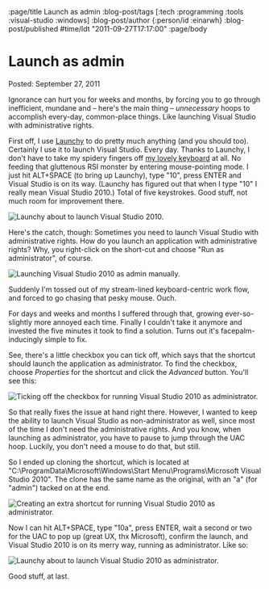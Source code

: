 :page/title Launch as admin
:blog-post/tags [:tech :programming :tools :visual-studio :windows]
:blog-post/author {:person/id :einarwh}
:blog-post/published #time/ldt "2011-09-27T17:17:00"
:page/body

# Launch as admin

Posted: September 27, 2011

Ignorance can hurt you for weeks and months, by forcing you to go through inefficient, mundane and – here's the main thing – _unnecessary_ hoops to accomplish every-day, common-place things. Like launching Visual Studio with administrative rights.

First off, I use [Launchy](http://www.launchy.net/) to do pretty much anything (and you should too). Certainly I use it to launch Visual Studio. Every day. Thanks to Launchy, I don't have to take my spidery fingers off [my lovely keyboard](http://www.daskeyboard.com/) at all. No feeding that gluttenous RSI monster by entering mouse-pointing mode. I just hit ALT+SPACE (to bring up Launchy), type "10", press ENTER and Visual Studio is on its way. (Launchy has figured out that when I type "10" I really mean Visual Studio 2010.) Total of five keystrokes. Good stuff, not much room for improvement there.

![Launchy about to launch Visual Studio 2010.](/images/launchy-10.png)

Here's the catch, though: Sometimes you need to launch Visual Studio with administrative rights. How do you launch an application with administrative rights? Why, you right-click on the short-cut and choose "Run as administrator", of course.

![Launching Visual Studio 2010 as admin manually.](/images/launch-as-admin-manual.png)

Suddenly I'm tossed out of my stream-lined keyboard-centric work flow, and forced to go chasing that pesky mouse. Ouch.

For days and weeks and months I suffered through that, growing ever-so-slightly more annoyed each time. Finally I couldn't take it anymore and invested the five minutes it took to find a solution. Turns out it's facepalm-inducingly simple to fix.

See, there's a little checkbox you can tick off, which says that the shortcut should launch the application as administrator. To find the checkbox, choose _Properties_ for the shortcut and click the _Advanced_ button. You'll see this:

![Ticking off the checkbox for running Visual Studio 2010 as administrator.](/images/visual-studio-run-as-admin.png)

So that really fixes the issue at hand right there. However, I wanted to keep the ability to launch Visual Studio as non-administrator as well, since most of the time I don't need the administrative rights. And you know, when launching as administrator, you have to pause to jump through the UAC hoop. Luckily, you don't need a mouse to do that, but still.

So I ended up cloning the shortcut, which is located at "C:\ProgramData\Microsoft\Windows\Start Menu\Programs\Microsoft Visual Studio 2010". The clone has the same name as the original, with an "a" (for "admin") tacked on at the end.

![Creating an extra shortcut for running Visual Studio 2010 as administrator.](/images/visual-studio-extra-shortcut.png)

Now I can hit ALT+SPACE, type "10a", press ENTER, wait a second or two for the UAC to pop up (great UX, thx Microsoft), confirm the launch, and Visual Studio 2010 is on its merry way, running as administrator. Like so:

![Launchy about to launch Visual Studio 2010 as administrator.](/images/launchy-10a.png)

Good stuff, at last.